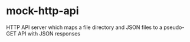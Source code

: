 mock-http-api
=============

HTTP API server which maps a file directory and JSON files to a pseudo-GET API with JSON responses
